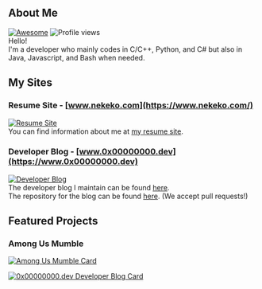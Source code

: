## About Me
[![Awesome](https://cdn.rawgit.com/sindresorhus/awesome/d7305f38d29fed78fa85652e3a63e154dd8e8829/media/badge.svg)](https://github.com/sindresorhus/awesome)
![Profile views](https://gpvc.arturio.dev/alisenai)\
Hello!\
I'm a developer who mainly codes in C/C++, Python, and C# but also in Java, Javascript, and Bash when needed.


<!--
[![Alisenai github stats](https://github-readme-stats.vercel.app/api?username=alisenai&theme=tokyonight)](https://github.com/alisenai/github-readme-stats)
![1](https://github-readme-stats.vercel.app/api/top-langs/?username=alisenai&theme=tokyonight)
-->

## My Sites
### Resume Site - [www.nekeko.com](https://www.nekeko.com/)
[![Resume Site](https://img.shields.io/website?down_message=offline&label=nekeko.com&up_color=5755df&up_message=online&url=https%3A%2F%2Fwww.0x00000000.dev%2F)](https://www.nekeko.com/)\
You can find information about me at [my resume site](https://www.nekeko.com/).

### Developer Blog - [www.0x00000000.dev](https://www.0x00000000.dev)
[![Developer Blog](https://img.shields.io/website?down_message=offline&label=0x00000000.dev&up_color=5755df&up_message=online&url=https%3A%2F%2Fwww.0x00000000.dev%2F)](https://www.0x00000000.dev/)\
The developer blog I maintain can be found [here](https://www.0x00000000.dev).\
The repository for the blog can be found [here](https://github.com/Sunglasses-At-Night/Sunglasses-At-Night.github.io). (We accept pull requests!)

## Featured Projects
### Among Us Mumble

[![Among Us Mumble Card](https://github-readme-stats.vercel.app/api/pin/?&title_color=6aa6f8&text_color=8a919a&icon_color=6aa6f8&bg_color=0e1116&username=StarGate01&repo=AmongUs-Mumble)](https://github.com/StarGate01/AmongUs-Mumble)

[![0x00000000.dev Developer Blog Card](https://github-readme-stats.vercel.app/api/pin/?&title_color=6aa6f8&text_color=8a919a&icon_color=6aa6f8&bg_color=0e1116&username=Sunglasses-At-Night&repo=Sunglasses-At-Night.github.io)](https://github.com/Sunglasses-At-Night/Sunglasses-At-Night.github.io)
